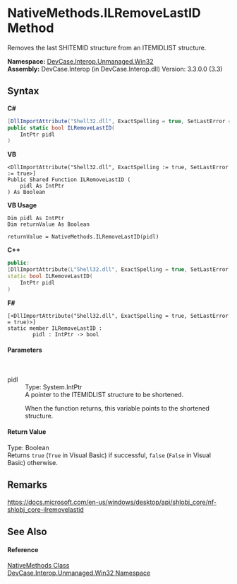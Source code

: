 # NativeMethods.ILRemoveLastID Method 
 

Removes the last SHITEMID structure from an ITEMIDLIST structure.

**Namespace:**&nbsp;<a href="N_DevCase_Interop_Unmanaged_Win32">DevCase.Interop.Unmanaged.Win32</a><br />**Assembly:**&nbsp;DevCase.Interop (in DevCase.Interop.dll) Version: 3.3.0.0 (3.3)

## Syntax

**C#**<br />
``` C#
[DllImportAttribute("Shell32.dll", ExactSpelling = true, SetLastError = true)]
public static bool ILRemoveLastID(
	IntPtr pidl
)
```

**VB**<br />
``` VB
<DllImportAttribute("Shell32.dll", ExactSpelling := true, SetLastError := true>]
Public Shared Function ILRemoveLastID ( 
	pidl As IntPtr
) As Boolean
```

**VB Usage**<br />
``` VB Usage
Dim pidl As IntPtr
Dim returnValue As Boolean

returnValue = NativeMethods.ILRemoveLastID(pidl)
```

**C++**<br />
``` C++
public:
[DllImportAttribute(L"Shell32.dll", ExactSpelling = true, SetLastError = true)]
static bool ILRemoveLastID(
	IntPtr pidl
)
```

**F#**<br />
``` F#
[<DllImportAttribute("Shell32.dll", ExactSpelling = true, SetLastError = true)>]
static member ILRemoveLastID : 
        pidl : IntPtr -> bool 

```


#### Parameters
&nbsp;<dl><dt>pidl</dt><dd>Type: System.IntPtr<br />A pointer to the ITEMIDLIST structure to be shortened. 

 When the function returns, this variable points to the shortened structure.</dd></dl>

#### Return Value
Type: Boolean<br />Returns `true` (`True` in Visual Basic) if successful, `false` (`False` in Visual Basic) otherwise.

## Remarks
<a href="https://docs.microsoft.com/en-us/windows/desktop/api/shlobj_core/nf-shlobj_core-ilremovelastid" target="_blank">https://docs.microsoft.com/en-us/windows/desktop/api/shlobj_core/nf-shlobj_core-ilremovelastid</a>

## See Also


#### Reference
<a href="T_DevCase_Interop_Unmanaged_Win32_NativeMethods">NativeMethods Class</a><br /><a href="N_DevCase_Interop_Unmanaged_Win32">DevCase.Interop.Unmanaged.Win32 Namespace</a><br />